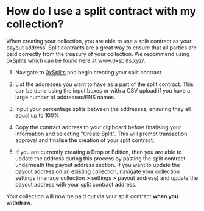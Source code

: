 # How do I use a split contract with my collection?

When creating your collection, you are able to use a split contract as your payout address. Split contracts are a great way to ensure that all parties are paid correctly from the treasury of your collection. We recommend using 0xSplits which can be found here at www.0xsplits.xyz/.

1. Navigate to [0xSplits](https://www.0xsplits.xyz/) and begin creating your split contract

2. List the addresses you want to have as a part of the split contract. This can be done using the input boxes or with a CSV upload if you have a large number of addresses/ENS names.

3. Input your percentage splits between the addresses, ensuring they all equal up to 100%.

4. Copy the contract address to your clipboard before finalising your information and selecting "Create Split". This will prompt transaction approval and finalise the creation of your split contract.

5. If you are currently creating a Drop or Edition, then you are able to update the address during this process by pasting the split contract underneath the payout address section. If you want to update the payout address on an existing collection, navigate your collection settings (manage collection > settings > payout address) and update the payout address with your split contract address.

Your collection will now be paid out via your split contract **when you withdraw**.